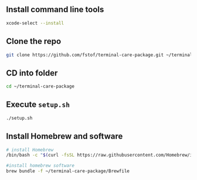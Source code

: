 ## Install command line tools
```bash
xcode-select --install
```

## Clone the repo
```bash
git clone https://github.com/fstof/terminal-care-package.git ~/terminal-care-package
```

## CD into folder
```bash
cd ~/terminal-care-package
```

## Execute `setup.sh`
```bash
./setup.sh
```

## Install Homebrew and software
```bash
# install Homebrew
/bin/bash -c "$(curl -fsSL https://raw.githubusercontent.com/Homebrew/install/HEAD/install.sh)"

#install homebrew software
brew bundle -f ~/terminal-care-package/Brewfile
```
